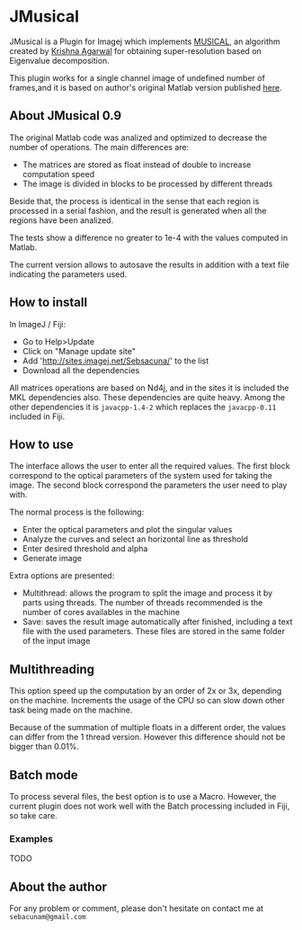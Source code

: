 # JMusical

JMusical is a Plugin for Imagej which implements [MUSICAL](https://arxiv.org/abs/1611.09086), an algorithm
created by [Krishna Agarwal](https://sites.google.com/site/uthkrishth) for obtaining super-resolution
based on Eigenvalue decomposition.

This plugin works for a single channel image of undefined number of frames,and it is based on author's original Matlab 
version published [here](https://drive.google.com/file/u/1/d/0B03nGjisITftNGxzeE5feFp1OXM/view?usp=sharing).

## About JMusical 0.9

The original Matlab code was analized and optimized to decrease the number of operations. The 
main differences are:

- The matrices are stored as float instead of double to increase computation speed
- The image is divided in blocks to be processed by different threads

Beside that, the process is identical in the sense that each region is processed in a
serial fashion, and the result is generated when all the regions have been analized.

The tests show a difference no greater to 1e-4 with the values computed in Matlab.

The current version allows to autosave the results in addition with a text file
indicating the parameters used.

## How to install

In ImageJ / Fiji:

- Go to Help>Update
- Click on "Manage update site"
- Add 'http://sites.imagej.net/Sebsacuna/' to the list
- Download all the dependencies

All matrices operations are based on Nd4j, and in the sites it is included the MKL dependencies
also. These dependencies are quite heavy. Among the other dependencies it is `javacpp-1.4-2` 
which replaces the `javacpp-0.11` included in Fiji.

## How to use 

The interface allows the user to enter all the required values. The first block
correspond to the optical parameters of the system used for taking the image. The
second block correspond the parameters the user need to play with.

The normal process is the following:

- Enter the optical parameters and plot the singular values
- Analyze the curves and select an horizontal line as threshold
- Enter desired threshold and alpha
- Generate image

Extra options are presented:

- Multithread: allows the program to split the image and process it by parts using
threads. The number of threads recommended is the number of cores availables in the 
machine
- Save: saves the result image automatically after finished, including a text file
with the used parameters. These files are stored in the same folder of the input
image

## Multithreading

This option speed up the computation by an order of 2x or 3x, depending on the machine.
Increments the usage of the CPU so can slow down other task being made on the machine.

Because of the summation of multiple floats in a different order, the values can 
differ from the 1 thread version. However this difference should not be bigger than 
0.01\%.

## Batch mode

To process several files, the best option is to use a Macro. However, the current plugin 
does not work well with the Batch processing included in Fiji, so take care.

### Examples

TODO

## About the author

For any problem or comment, please don't hesitate on contact me at `sebacunam@gmail.com`


